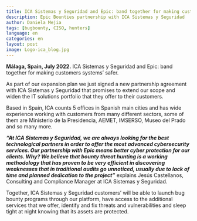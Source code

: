 ```yaml
---
title: ICA Sistemas y Seguridad and Epic: band together for making customers systems’ safer
description: Epic Bounties partnership with ICA Sistemas y Seguridad
author: Daniela Mejia
tags: [bugbounty, CISO, hunters]
language: en
categories: en
layout: post
image: Logo-ica_blog.jpg
---
```


**Málaga, Spain, July 2022.** ICA Sistemas y Seguridad and Epic: band together for making customers systems’ safer.

As part of our expansion plan we just signed a new partnership agreement with ICA Sistemas y Seguridad that promises to extend our scope and widen the IT solutions portfolio that they offer to their customers.

Based in Spain, ICA counts 5 offices in Spanish main cities and has wide experience working with customers from many different sectors, some of them are Ministerio de la Presidencia, AEMET, IMSERSO, Museo del Prado and so many more.

***“At ICA Sistemas y Seguridad, we are always looking for the best technological partners in order to offer the most advanced cybersecurity services. Our partnership with Epic means better cyber protection for our clients. Why? We believe that bounty threat hunting is a working methodology that has proven to be very efficient in discovering weaknesses that in traditional audits go unnoticed, usually due to lack of time and planned dedication to the project”*** explains Jesús Castellanos, Consulting and Compliance Manager at ICA Sistemas y Seguridad.

Together, ICA Sistemas y Seguridad customers’ will be able to launch bug bounty programs through our platform, have access to the additional services that we offer, identify and fix threats and vulnerabilities and sleep tight at night knowing that its assets are protected.
